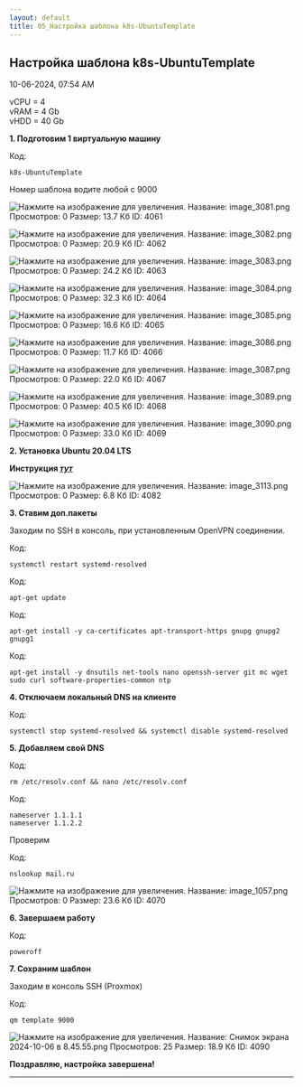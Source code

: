 ```yaml
---
layout: default
title: 05_Настройка шаблона k8s-UbuntuTemplate
---
```



##  Настройка шаблона k8s-UbuntuTemplate 

10-06-2024, 07:54 AM

  
vCPU = 4  
vRAM = 4 Gb  
vHDD = 40 Gb  
  
**1\. Подготовим 1 виртуальную машину**  
  


Код:
    
    
    k8s-UbuntuTemplate

Номер шаблона водите любой с 9000  
  
![Нажмите на изображение для увеличения.  Название:	image_3081.png Просмотров:	0 Размер:	13.7 Кб ID:	4061](images\\img_4061_1728104068.jpg)  
  
![Нажмите на изображение для увеличения.  Название:	image_3082.png Просмотров:	0 Размер:	20.9 Кб ID:	4062](images\\img_4062_1728104157.jpg)  
  
![Нажмите на изображение для увеличения.  Название:	image_3083.png Просмотров:	0 Размер:	24.2 Кб ID:	4063](images\\img_4063_1728104240.jpg)  
  
![Нажмите на изображение для увеличения.  Название:	image_3084.png Просмотров:	0 Размер:	32.3 Кб ID:	4064](images\\img_4064_1728104386.jpg)  
  
![Нажмите на изображение для увеличения.  Название:	image_3085.png Просмотров:	0 Размер:	16.6 Кб ID:	4065](images\\img_4065_1728104451.jpg)  
  
![Нажмите на изображение для увеличения.  Название:	image_3086.png Просмотров:	0 Размер:	11.7 Кб ID:	4066](images\\img_4066_1728104512.jpg)  
  
![Нажмите на изображение для увеличения.  Название:	image_3087.png Просмотров:	0 Размер:	22.0 Кб ID:	4067](images\\img_4067_1728104593.jpg)  
  
![Нажмите на изображение для увеличения.  Название:	image_3089.png Просмотров:	0 Размер:	40.5 Кб ID:	4068](images\\img_4068_1728105067.jpg)  
  
![Нажмите на изображение для увеличения.  Название:	image_3090.png Просмотров:	0 Размер:	33.0 Кб ID:	4069](images\\img_4069_1728105176.jpg)  
  
  
**2\. Установка Ubuntu 20.04 LTS**  
  
**Инструкция _[тут](https://forum.kubeadm.ru/node/397)_**  
  
![Нажмите на изображение для увеличения.  Название:	image_3113.png Просмотров:	0 Размер:	6.8 Кб ID:	4082](images\\img_4082_1728192161.jpg)  
  
**3\. Ставим доп.пакеты**  
  
Заходим по SSH в консоль, при установленным OpenVPN соединении.  
  


Код:
    
    
    systemctl restart systemd-resolved

Код:
    
    
    apt-get update

Код:
    
    
    apt-get install -y ca-certificates apt-transport-https gnupg gnupg2 gnupg1

Код:
    
    
    apt-get install -y dnsutils net-tools nano openssh-server git mc wget sudo curl software-properties-common ntp

**4\. Отключаем локальный DNS на клиенте**  
  


Код:
    
    
    systemctl stop systemd-resolved && systemctl disable systemd-resolved

**5\. Добавляем свой DNS**  
  


Код:
    
    
    rm /etc/resolv.conf && nano /etc/resolv.conf

Код:
    
    
    nameserver 1.1.1.1
    nameserver 1.1.2.2

Проверим  
  


Код:
    
    
    nslookup mail.ru

![Нажмите на изображение для увеличения.  Название:	image_1057.png Просмотров:	0 Размер:	23.6 Кб ID:	4070](images\\img_4070_1682517568.jpg)  
  
**6\. Завершаем работу**  
  


Код:
    
    
    poweroff

**7\. Сохраним шаблон**  
  
Заходим в консоль SSH (Proxmox)  
  


Код:
    
    
    qm template 9000

![Нажмите на изображение для увеличения.  Название:	Снимок экрана 2024-10-06 в 8.45.55.png Просмотров:	25 Размер:	18.9 Кб ID:	4090](images\\img_4090_1728193597.jpg)  
  
  
**Поздравляю, настройка завершена!**


---

